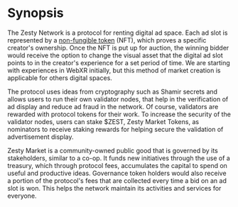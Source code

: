 # Synopsis

The Zesty Network is a protocol for renting digital ad space. Each ad slot is represented by a [non-fungible token](https://en.wikipedia.org/wiki/Non-fungible_token) (NFT), which proves a specific creator's ownership. Once the NFT is put up for auction, the winning bidder would receive the option to change the visual asset that the digital ad slot points to in the creator's experience for a set period of time. We are starting with experiences in WebXR initially, but this method of market creation is applicable for others digital spaces.

The protocol uses ideas from cryptography such as Shamir secrets and allows users to run their own validator nodes, that help in the verification of ad display and reduce ad fraud in the network. Of course, validators are rewarded with protocol tokens for their work. To increase the security of the validator nodes, users can stake $ZEST, Zesty Market Tokens, as nominators to receive staking rewards for helping secure the validation of advertisement display.

Zesty Market is a community-owned public good that is governed by its stakeholders, similar to a co-op. It funds new initiatives through the use of a treasury, which through protocol fees, accumulates the capital to spend on useful and productive ideas. Governance token holders would also receive a portion of the protocol's fees that are collected every time a bid on an ad slot is won. This helps the network maintain its activities and services for everyone.
